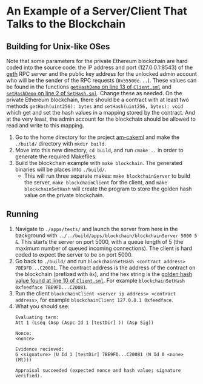 # An Example of a Server/Client That Talks to the Blockchain #

## Building for Unix-like OSes ##

Note that some parameters for the private Ethereum blockchain are hard coded
into the source code: the IP address and port (127.0.0.1:8543) of the
[geth](https://geth.ethereum.org/) RPC server and the public key address for the
unlocked admin account who will be the sender of the RPC requests
(`0x55500e...`). These values can be found in the functions
[`getHashDemo` on line 13 of `Client.sml`](Client.sml#L13) and
[`setHashDemo` on line 2 of `SetHash.sml`](SetHash.sml#L2). Change these as
needed. On the private Ethereum blockchain, there should be a contract with at
least two methods `getHash(uint256): bytes` and `setHash(uint256, bytes): void`
which get and set the hash values in a mapping stored by the contract. And at
the very least, the admin account for the blockchain should be allowed to read
and write to this mapping.

1. Go to the home directory for the project
   [am-cakeml](https://github.com/ku-sldg/am-cakeml/) and make the `./build/`
   directory with `mkdir build`.
2. Move into this new directory, `cd build`, and run `cmake ..` in order to
   generate the required Makefiles.
3. Build the blockchain example with `make blockchain`. The generated binaries
   will be places into `./build/`.
   * This will run three separate makes: `make blockchainServer` to build the
     server, `make blockchainClient` for the client, and
     `make blockchainSetHash` will create the program to store the golden hash
     value on the private blockchain.

## Running ##

1. Navigate to `./apps/tests/` and launch the server from here in the
   background with `../../build/apps/blockchain/blockchainServer 5000 5 &`. This
   starts the server on port 5000, with a queue length of 5 (the maximum number
   of queued incoming connections). The client is hard coded to expect the
   server to be on port 5000.
2. Go back to `./build/` and run
   `blockchainSetHash <contract address> 7BE9FD...C20081`. The contract address
   is the address of the contract on the blockchain (prefixed with `0x`), and
   the hex string is the
   [golden hash value found at line 10 of `Client.sml`](Client.sml#L10).
   For example `blockchainSetHash 0xfeedface 7BE9FD...C20081`.
3. Run the client `blockchainClient <server ip address> <contract address>`, for
   example `blockchainClient 127.0.0.1 0xfeedface`.
4. What you should see:
   ```shell
   Evaluating term:
   Att 1 (Lseq (Asp (Aspc Id 1 [testDir] )) (Asp Sig))

   Nonce:
   <nonce>

   Evidence recieved:
   G <signature> (U Id 1 [testDir] 7BE9FD...C20081 (N Id 0 <none> (Mt)))

   Appraisal succeeded (expected nonce and hash value; signature verified).
   ```
